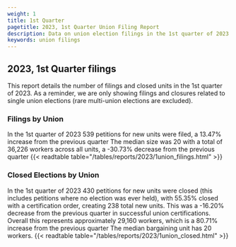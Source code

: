 ```yaml
---
weight: 1
title: 1st Quarter
pagetitle: 2023, 1st Quarter Union Filing Report
description: Data on union election filings in the 1st quarter of 2023
keywords: union filings
---
```


## 2023, 1st Quarter filings

This report details the number of filings and closed units in the 1st quarter of 2023. As a reminder, we are only showing filings and closures related to single union elections (rare multi-union elections are excluded).

### Filings by Union
In the 1st quarter of 2023 539 petitions for new units were filed, a 13.47% increase from the previous quarter The median size was 20 with a total of 36,226 workers across all units, a -30.73% decrease from the previous quarter
{{< readtable table="/tables/reports/2023/1union_filings.html" >}}

### Closed Elections by Union
In the 1st quarter of 2023 430 petitions for new units were closed (this includes petitions where no election was ever held), with 55.35% closed with a certification order, creating 238 total new units. This was a -16.20% decrease from the previous quarter in successful union certifications. Overall this represents approximately 29,160 workers, which is a 80.71% increase from the previous quarter The median bargaining unit has 20 workers.
{{< readtable table="/tables/reports/2023/1union_closed.html" >}}

